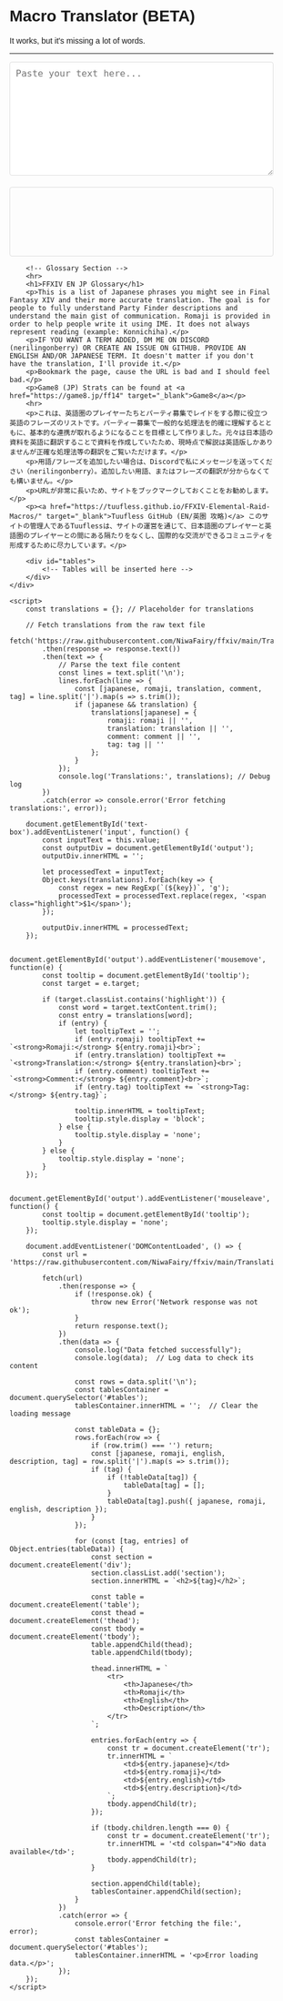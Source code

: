 <html lang="en">
<head>
    <meta charset="utf-8">
    <meta http-equiv="x-ua-compatible" content="ie=edge">
    <meta name="viewport" content="width=device-width, initial-scale=1">
    <title>FFXIV EN JP Glossary</title>
    <style>
        body {
            font-family: Arial, sans-serif;
            margin: 0;
            padding: 0;
            box-sizing: border-box;
        }
        .container {
            padding: 20px;
            max-width: 1200px;
            margin: auto;
        }
        textarea {
            width: 100%;
            height: 200px;
            margin-bottom: 20px;
            padding: 10px;
            font-size: 16px;
            border: 1px solid #ddd;
            border-radius: 4px;
            box-sizing: border-box;
        }
        #output {
            border: 1px solid #ddd;
            border-radius: 4px;
            padding: 10px;
            min-height: 100px;
            white-space: pre-wrap; /* Preserve line breaks */
        }
        .highlight {
            background-color: blue;
            cursor: pointer;
            border-radius: 3px;
        }
        .tooltip {
            position: absolute;
            background-color: #333;
            color: #fff;
            padding: 10px;
            border-radius: 3px;
            display: none;
            font-size: 14px;
            max-width: 300px;
            z-index: 1000;
        }
        .tooltip-description {
            font-size: 12px;
            color: #ccc;
        }
        .section {
            margin-top: 20px;
        }
        table {
            width: 100%;
            border-collapse: collapse;
            margin-bottom: 20px;
        }
        th, td {
            border: 1px solid #ddd;
            padding: 8px;
            text-align: left;
        }
        a {
            color: #007bff;
            text-decoration: none;
        }
        a:hover {
            text-decoration: underline;
        }
    </style>
</head>
<body>
    <div class="container">
        <!-- Text Translation Tool -->
        <h1>Macro Translator (BETA)</h1>
        It works, but it's missing a lot of words.    
        <hr>
        <textarea id="text-box" placeholder="Paste your text here..."></textarea>
        <div id="output"></div>
        <div class="tooltip" id="tooltip"></div>

        <!-- Glossary Section -->
        <hr>
        <h1>FFXIV EN JP Glossary</h1>
        <p>This is a list of Japanese phrases you might see in Final Fantasy XIV and their more accurate translation. The goal is for people to fully understand Party Finder descriptions and understand the main gist of communication. Romaji is provided in order to help people write it using IME. It does not always represent reading (example: Konnichiha).</p>
        <p>IF YOU WANT A TERM ADDED, DM ME ON DISCORD (nerilingonberry) OR CREATE AN ISSUE ON GITHUB. PROVIDE AN ENGLISH AND/OR JAPANESE TERM. It doesn't matter if you don't have the translation, I'll provide it.</p>
        <p>Bookmark the page, cause the URL is bad and I should feel bad.</p>
        <p>Game8 (JP) Strats can be found at <a href="https://game8.jp/ff14" target="_blank">Game8</a></p>
        <hr>
        <p>これは、英語圏のプレイヤーたちとパーティ募集でレイドをする際に役立つ英語のフレーズのリストです。パーティー募集で一般的な処理法を的確に理解するとともに、基本的な連携が取れるようになることを目標として作りました。元々は日本語の資料を英語に翻訳することで資料を作成していたため、現時点で解説は英語版しかありませんが正確な処理法等の翻訳をご覧いただけます。</p>
        <p>用語/フレーズを追加したい場合は、Discordで私にメッセージを送ってください（nerilingonberry）。追加したい用語、またはフレーズの翻訳が分からなくても構いません。</p>
        <p>URLが非常に長いため、サイトをブックマークしておくことをお勧めします。</p>
        <p><a href="https://tuufless.github.io/FFXIV-Elemental-Raid-Macros/" target="_blank">Tuufless GitHub (EN/英圏 攻略)</a> このサイトの管理人であるTuuflessは、サイトの運営を通じて、日本語圏のプレイヤーと英語圏のプレイヤーとの間にある隔たりをなくし、国際的な交流ができるコミュニティを形成するために尽力しています。</p>

        <div id="tables">
            <!-- Tables will be inserted here -->
        </div>
    </div>

    <script>
        const translations = {}; // Placeholder for translations

        // Fetch translations from the raw text file
        fetch('https://raw.githubusercontent.com/NiwaFairy/ffxiv/main/TranslationsRaw.txt')
            .then(response => response.text())
            .then(text => {
                // Parse the text file content
                const lines = text.split('\n');
                lines.forEach(line => {
                    const [japanese, romaji, translation, comment, tag] = line.split('|').map(s => s.trim());
                    if (japanese && translation) {
                        translations[japanese] = {
                            romaji: romaji || '',
                            translation: translation || '',
                            comment: comment || '',
                            tag: tag || ''
                        };
                    }
                });
                console.log('Translations:', translations); // Debug log
            })
            .catch(error => console.error('Error fetching translations:', error));

        document.getElementById('text-box').addEventListener('input', function() {
            const inputText = this.value;
            const outputDiv = document.getElementById('output');
            outputDiv.innerHTML = '';

            let processedText = inputText;
            Object.keys(translations).forEach(key => {
                const regex = new RegExp(`(${key})`, 'g');
                processedText = processedText.replace(regex, '<span class="highlight">$1</span>');
            });

            outputDiv.innerHTML = processedText;
        });

        document.getElementById('output').addEventListener('mousemove', function(e) {
            const tooltip = document.getElementById('tooltip');
            const target = e.target;

            if (target.classList.contains('highlight')) {
                const word = target.textContent.trim();
                const entry = translations[word];
                if (entry) {
                    let tooltipText = '';
                    if (entry.romaji) tooltipText += `<strong>Romaji:</strong> ${entry.romaji}<br>`;
                    if (entry.translation) tooltipText += `<strong>Translation:</strong> ${entry.translation}<br>`;
                    if (entry.comment) tooltipText += `<strong>Comment:</strong> ${entry.comment}<br>`;
                    if (entry.tag) tooltipText += `<strong>Tag:</strong> ${entry.tag}`;

                    tooltip.innerHTML = tooltipText;
                    tooltip.style.display = 'block';
                } else {
                    tooltip.style.display = 'none';
                }
            } else {
                tooltip.style.display = 'none';
            }
        });

        document.getElementById('output').addEventListener('mouseleave', function() {
            const tooltip = document.getElementById('tooltip');
            tooltip.style.display = 'none';
        });

        document.addEventListener('DOMContentLoaded', () => {
            const url = 'https://raw.githubusercontent.com/NiwaFairy/ffxiv/main/TranslationsRaw.txt';

            fetch(url)
                .then(response => {
                    if (!response.ok) {
                        throw new Error('Network response was not ok');
                    }
                    return response.text();
                })
                .then(data => {
                    console.log("Data fetched successfully");
                    console.log(data);  // Log data to check its content

                    const rows = data.split('\n');
                    const tablesContainer = document.querySelector('#tables');
                    tablesContainer.innerHTML = '';  // Clear the loading message

                    const tableData = {};
                    rows.forEach(row => {
                        if (row.trim() === '') return; 
                        const [japanese, romaji, english, description, tag] = row.split('|').map(s => s.trim());
                        if (tag) {
                            if (!tableData[tag]) {
                                tableData[tag] = [];
                            }
                            tableData[tag].push({ japanese, romaji, english, description });
                        }
                    });

                    for (const [tag, entries] of Object.entries(tableData)) {
                        const section = document.createElement('div');
                        section.classList.add('section');
                        section.innerHTML = `<h2>${tag}</h2>`;

                        const table = document.createElement('table');
                        const thead = document.createElement('thead');
                        const tbody = document.createElement('tbody');
                        table.appendChild(thead);
                        table.appendChild(tbody);

                        thead.innerHTML = `
                            <tr>
                                <th>Japanese</th>
                                <th>Romaji</th>
                                <th>English</th>
                                <th>Description</th>
                            </tr>
                        `;

                        entries.forEach(entry => {
                            const tr = document.createElement('tr');
                            tr.innerHTML = `
                                <td>${entry.japanese}</td>
                                <td>${entry.romaji}</td>
                                <td>${entry.english}</td>
                                <td>${entry.description}</td>
                            `;
                            tbody.appendChild(tr);
                        });

                        if (tbody.children.length === 0) {
                            const tr = document.createElement('tr');
                            tr.innerHTML = '<td colspan="4">No data available</td>';
                            tbody.appendChild(tr);
                        }

                        section.appendChild(table);
                        tablesContainer.appendChild(section);
                    }
                })
                .catch(error => {
                    console.error('Error fetching the file:', error);
                    const tablesContainer = document.querySelector('#tables');
                    tablesContainer.innerHTML = '<p>Error loading data.</p>';
                });
        });
    </script>
</body>
</html>
